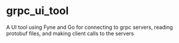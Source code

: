 # grpc_ui_tool
A UI tool using Fyne and Go for connecting to grpc servers, reading protobuf files, and making client calls to the servers
